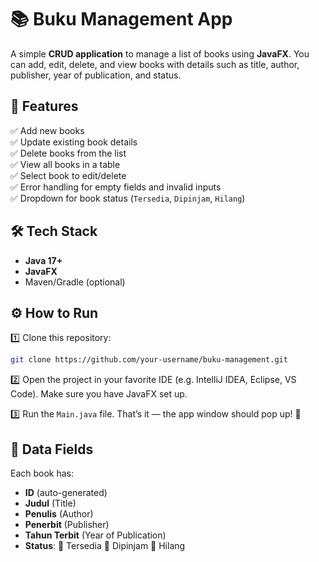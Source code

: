 # 📚 Buku Management App

A simple **CRUD application** to manage a list of books using **JavaFX**.
You can add, edit, delete, and view books with details such as title, author, publisher, year of publication, and status.


## 🚀 Features

✅ Add new books  
✅ Update existing book details  
✅ Delete books from the list  
✅ View all books in a table  
✅ Select book to edit/delete  
✅ Error handling for empty fields and invalid inputs  
✅ Dropdown for book status (`Tersedia`, `Dipinjam`, `Hilang`)  


## 🛠️ Tech Stack

* **Java 17+**
* **JavaFX**
* Maven/Gradle (optional)

## ⚙️ How to Run

1️⃣ Clone this repository:

```bash
git clone https://github.com/your-username/buku-management.git
```

2️⃣ Open the project in your favorite IDE (e.g. IntelliJ IDEA, Eclipse, VS Code).
Make sure you have JavaFX set up.

3️⃣ Run the `Main.java` file.
That’s it — the app window should pop up! 🎉


## 📝 Data Fields

Each book has:

* **ID** (auto-generated)
* **Judul** (Title)
* **Penulis** (Author)
* **Penerbit** (Publisher)
* **Tahun Terbit** (Year of Publication)
* **Status**:
  📖 Tersedia
  📖 Dipinjam
  📖 Hilang
